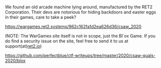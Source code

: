 We found an old arcade machine lying around, manufactured by the RET2 Corporation. Their devs are notorious for hiding backdoors and easter eggs in their games, care to take a peek?

https://wargames.ret2.systems/962c162fa1d2ea626d36/csaw_2020

(NOTE: The WarGames site itself is not in scope, just the Bl`ox Game. If you do find a security issue on the site, feel free to send it to us at support(at)[ret2.io](http://ret2.io/))


https://github.com/perfectblue/ctf-writeups/tree/master/2020/csaw-quals-2020/blox
